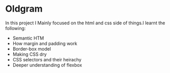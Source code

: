# Oldgram

<p>In this project I Mainly focused on the html and css side of things.I learnt the following:</p>
<ul>
<li>Semantic HTM</li>
<li>How margin and padding work</li>
<li>Border-box model</li>
<li>Making CSS dry</li>
<li>CSS selectors and their heirachy</li>
<li>Deeper understanding of flexbox</li>
</uL>